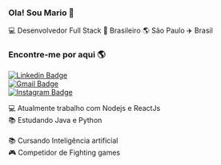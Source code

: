 ### Ola! Sou Mario 👋

💻 Desenvolvedor Full Stack 🏡 Brasileiro 🌎 São Paulo ✈️ Brasil

### Encontre-me por aqui 🌎

[![Linkedin Badge](https://img.shields.io/badge/-MarioLuz-blue?style=flat-square&logo=Linkedin&logoColor=white&link=https://www.linkedin.com/in/mario-luz-370b85318/)](https://www.linkedin.com/in/mario-luz/)<br>
[![Gmail Badge](https://img.shields.io/badge/-marionetoluz@gmail.com-c14438?style=flat-square&logo=Gmail&logoColor=white&link=mailto:marionetoluz@gmail.com)](mailto:marionetoluz@gmail.com)<br>
[![Instagram Badge](https://img.shields.io/badge/-MarioLuz-blue?style=flat-square&logo=Instagram&logoColor=white&link=https://www.instagram.com/mroluz//?hl=pt-br)](https://www.instagram.com/marionetoluz)<br>



💻 Atualmente trabalho com Nodejs e  ReactJs<br>
📚 Estudando Java e Python<br><br>
📚 Cursando Inteligência artificial<br>
🎮 Competidor de Fighting games <br>



